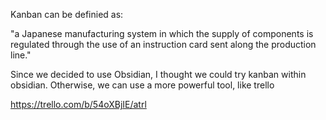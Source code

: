 Kanban can be definied as:

"a Japanese manufacturing system in which the supply of components is regulated through the use of an instruction card sent along the production line."

Since we decided to use Obsidian, I thought we could try kanban within obsidian. Otherwise, we can use a more powerful tool, like trello

https://trello.com/b/54oXBjIE/atrl